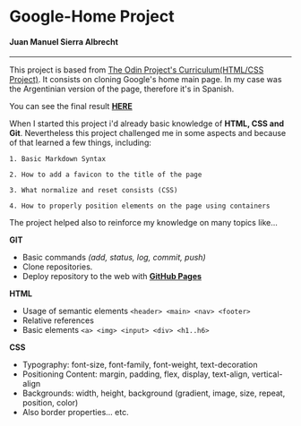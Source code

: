 # Google-Home Project  
#### Juan Manuel Sierra Albrecht

---

  This project is based from [The Odin Project's Curriculum(HTML/CSS Project)](http://www.theodinproject.com/courses/web-development-101/lessons/html-css).
  It consists on cloning Google's home main page. In my case was the Argentinian version of the page, therefore it's in Spanish.
  
  You can see the final result [**HERE**](https://juansie96.github.io/google-home/index.html)

  When I started this project i'd already basic knowledge of **HTML, CSS and Git**. Nevertheless this project challenged me in some aspects and because of that learned a few things, including:
  
    1. Basic Markdown Syntax

    2. How to add a favicon to the title of the page

    3. What normalize and reset consists (CSS)

    4. How to properly position elements on the page using containers
    
    
  The project helped also to reinforce my knowledge on many topics like...

  **GIT**
   - Basic commands *(add, status, log, commit, push)*
   - Clone repositories. 
   - Deploy repository to the web with [**GitHub Pages**](https://pages.github.com/)
   
   
 **HTML**
   - Usage of semantic elements ```<header> <main> <nav> <footer>```
   - Relative references
   - Basic elements ```<a> <img> <input> <div> <h1..h6>```
   
 **CSS**
   
   - Typography: font-size, font-family, font-weight, text-decoration
   - Positioning Content: margin, padding, flex, display, text-align, vertical-align
   - Backgrounds: width, height, background (gradient, image, size, repeat, position, color)
   - Also border properties... etc.
  
  
    
  
